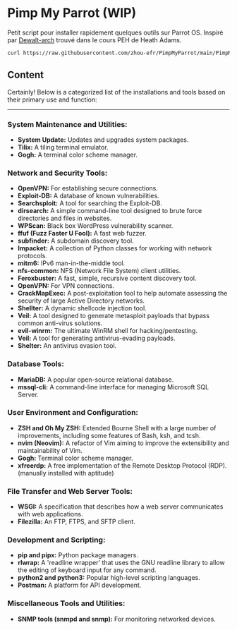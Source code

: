 # Pimp My Parrot (WIP)
Petit script pour installer rapidement quelques outils sur Parrot OS.
Inspiré par [Dewalt-arch](https://github.com/Dewalt-arch/pimpmykali.git) trouvé dans le cours PEH de Heath Adams.

```bash
curl https://raw.githubusercontent.com/zhou-efr/PimpMyParrot/main/PimpMyParrot.sh | sh
```

## Content
Certainly! Below is a categorized list of the installations and tools based on their primary use and function:

---

### **System Maintenance and Utilities:**
- **System Update:** Updates and upgrades system packages.
- **Tilix:** A tiling terminal emulator.
- **Gogh:** A terminal color scheme manager.
  
### **Network and Security Tools:**
- **OpenVPN:** For establishing secure connections.
- **Exploit-DB:** A database of known vulnerabilities.
- **Searchsploit:** A tool for searching the Exploit-DB.
- **dirsearch:** A simple command-line tool designed to brute force directories and files in websites.
- **WPScan:** Black box WordPress vulnerability scanner.
- **ffuf (Fuzz Faster U Fool):** A fast web fuzzer.
- **subfinder:** A subdomain discovery tool.
- **Impacket:** A collection of Python classes for working with network protocols.
- **mitm6:** IPv6 man-in-the-middle tool.
- **nfs-common:** NFS (Network File System) client utilities.
- **Feroxbuster:** A fast, simple, recursive content discovery tool.
- **OpenVPN:** For VPN connections.
- **CrackMapExec:** A post-exploitation tool to help automate assessing the security of large Active Directory networks.
- **Shellter:** A dynamic shellcode injection tool.
- **Veil:** A tool designed to generate metasploit payloads that bypass common anti-virus solutions.
- **evil-winrm:** The ultimate WinRM shell for hacking/pentesting.
- **Veil:** A tool for generating antivirus-evading payloads.
- **Shelter:** An antivirus evasion tool.

### **Database Tools:**
- **MariaDB:** A popular open-source relational database.
- **mssql-cli:** A command-line interface for managing Microsoft SQL Server.

### **User Environment and Configuration:**
- **ZSH and Oh My ZSH:** Extended Bourne Shell with a large number of improvements, including some features of Bash, ksh, and tcsh.
- **nvim (Neovim):** A refactor of Vim aiming to improve the extensibility and maintainability of Vim.
- **Gogh:** Terminal color scheme manager.
- **xfreerdp:** A free implementation of the Remote Desktop Protocol (RDP). (manually installed with aptitude)
  
### **File Transfer and Web Server Tools:**
- **WSGI:** A specification that describes how a web server communicates with web applications.
- **Filezilla:** An FTP, FTPS, and SFTP client.

### **Development and Scripting:**
- **pip and pipx:** Python package managers.
- **rlwrap:** A 'readline wrapper' that uses the GNU readline library to allow the editing of keyboard input for any command.
- **python2 and python3:** Popular high-level scripting languages.
- **Postman:** A platform for API development.

### **Miscellaneous Tools and Utilities:**
- **SNMP tools (snmpd and snmp):** For monitoring networked devices.

